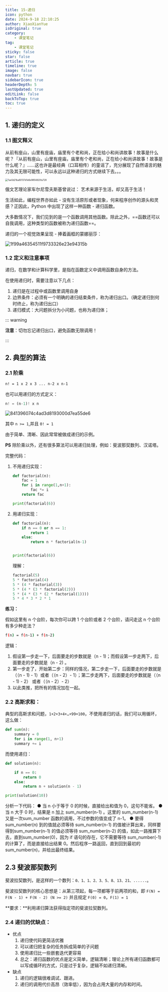 ```yaml
---
title: 15-递归
icon: python
date: 2024-9-18 22:10:25
author: XiaoXianYue
isOriginal: true
category: 
    - 课堂笔记
tag:
    - 课堂笔记
sticky: false
star: false
article: true
timeline: true
image: false
navbar: true
sidebarIcon: true
headerDepth: 5
lastUpdated: true
editLink: false
backToTop: true
toc: true
---
```


## 1. 递归的定义

### 1.1 图文释义

从前有座山，山里有座庙，庙里有个老和尚，正在给小和尚讲故事！故事是什么呢？『从前有座山，山里有座庙，庙里有个老和尚，正在给小和尚讲故事！故事是什么呢？』……这也许是最经典（口耳相传）的童谣了，充分展现了自然语言的魅力及其无限可能性，可以永远以这种递归的方式继续下去。。。

<img src="./recursion.assets/7ae0d21ba60137d1e6e9854820fa728.png" alt="7ae0d21ba60137d1e6e9854820fa728" style="zoom:50%;" />

俄文艺理论家车尔尼雪夫斯基曾说过：
艺术来源于生活，却又高于生活！

生活如此，编程世界亦如此 - 没有生活原形或者现象，何来程序创作的源头和灵感？正因此，Python 中出现了这样一种函数 - 递归函数。

大多数情况下，我们见到的是一个函数调用其他函数。除此之外，==函数还可以自我调用，这种类型的函数被称为递归函数==。

递归的一个视觉效果呈现 - 捧着画框的蒙娜丽莎：

![1f99a46354511f9733326e23e94315b](./recursion.assets/1f99a46354511f9733326e23e94315b.png)



### 1.2 定义和注意事项

递归，在数学和计算科学里，是指在函数定义中调用函数自身的方法。

在使用递归时，需要注意以下几点：

1. 递归是在过程中或函数里调用自身
2. 边界条件：必须有一个明确的递归结束条件，称为递归出口。（确定递归到何时终止，称为递归出口）
3. 递归模式：大问题拆分为小问题，也称为递归体；

::: warning

**注意**：切勿忘记递归出口，避免函数无限调用！

:::



## 2. 典型的算法

### 2.1 阶乘

```bash
n! = 1 x 2 x 3 ... n-2 x n-1
```

也可以用递归的方式定义：

```python
n! = (n-1)! x n
```

![841396074c4ad3d8193000d7ea55de6](./recursion.assets/841396074c4ad3d8193000d7ea55de6.png)



其中 `n >= 1`,并且 `0! = 1`

由于简单、清晰、因此常常被做成递归的示例。

**PS** 除阶乘以外，还有很多算法可以用递归处理，例如：斐波那契数列、汉诺塔。

完整代码：

1. 不用递归实现：

    ```python
    def factorial(n):
        fac = 1
        for i in range(1,n+1):
            fac *= i
        return fac
    
    print(factorial(6))
    ```

2. 用递归实现：

    ```python
    def factorial(n):
        if n == 0 or n == 1:
            return 1
        else:
            return n * factorial(n-1)
    
    
    print(factorial(6))
    ```

    理解：

    ```python
    factorial(5)
    5 * factorial(4)
    5 * (4 * factorial(3))
    5 * (4 * (3 * factorial(2)))
    5 * (4 * (3 * (2 * factorial(1))))
    5 * 4 * 3 * 2 * 1
    ```

    

**练习：**

假如这里有 n 个台阶，每次你可以跨 1 个台阶或者 2 个台阶，请问走这 n 个台阶有多少种走法？

```bash
f(n) = f(n-1) + f(n-2)
```

逻辑：

1. 假设第一步走一下，后面要走的步数就是（n - 1)；而假设第一步走两下，后面要走的步数就是（n - 2) 。
2. 第一步走了，开始第二步：同样的情况，第二步走一下，后面要走的步数就是（（n - 1) - 1）或者（（n - 2）- 1）；第二步走两下，后面要走的步数就是（（n - 1) - 2） 或者（（n - 2）- 2）
3. 以此类推，把所有的情况加在一起。



### 2.2 高斯求和：

典型的高斯求和问题，`1+2+3+4+…+99+100`，不使用递归的话，我们可以用循环，这么做：

```python
def sum(n):
    summary = 0
    for i in range(1, n+1)
    summary += i
```

而使用递归：

```python
def solution(n):

    if n == 0:
        return 0
    else:
        return n + solution(n - 1)

print(solution(10))
```

分析一下代码：
● 当 n 小于等于 0 的时候，直接给出和值为 0，这句不能省。
● 当 n 大于 0 时，结果是 n 加上 sum_number(n-1) 。这里的 sum_number(n-1) 又是一次sum_number 函数的调用，不过参数的值变成了 n-1。
● 要得 sum_number(n) 到的值就必须等待 sum_number(n-1) 的值被计算出来，同样要得到sum_number(n-1) 的值必须等待 sum_number(n-2) 的值，如此一路推算下去，直到sum_number(0)，因为 if 语句的存在，它不需要等待 sum_number(-1) 的计算了，而是直接给出结果 0。然后程序一路返回，直到回到最初的 sum_number(n)，并给出最终结果。



## 2.3 斐波那契数列

斐波拉契数列，是这样的一个数列：`0、1、1、2、3、5、8、13、21、......`。

斐波拉契数列的核心思想是：从第三项起，每一项都等于前两项的和，即 `F(N) = F(N - 1) + F(N - 2) (N >= 2)` 并且规定 `F(0) = 0`，`F(1) = 1`

**要求：**利用递归算法获得指定项的斐波拉契数列。



### 2.4 递归的优缺点：

- 优点
    1. 递归使代码更简洁优雅
    2. 可以递归把复杂的任务拆成简单的子问题
    3. 使用递归比一些嵌套迭代更容易
    4. 总之：递归函数的优点是定义简单，逻辑清晰；理论上所有递归函数都可以写成循环的方式，只是过于复杂，逻辑不如递归清晰。
- 缺点
    1. 递归的逻辑很难调试、跟进。
    2. 递归的调用代价高昂（效率低），因为会占用大量的内存和时间。

